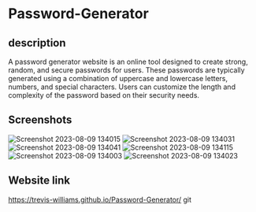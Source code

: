 # Password-Generator

## description 
A password generator website is an online tool designed to create strong, random, and secure passwords for users. These passwords are typically generated using a combination of uppercase and lowercase letters, numbers, and special characters. Users can customize the length and complexity of the password based on their security needs.

## Screenshots
![Screenshot 2023-08-09 134015](https://github.com/Trevis-Williams/Password-Generator/assets/135195221/a1980590-2966-4dbc-ba77-ec3b62f653fe)
![Screenshot 2023-08-09 134031](https://github.com/Trevis-Williams/Password-Generator/assets/135195221/4e48db4d-4beb-497d-9ae5-30c3917533f7)
![Screenshot 2023-08-09 134041](https://github.com/Trevis-Williams/Password-Generator/assets/135195221/459fc42a-787c-4681-84f7-1015393fe3f5)
![Screenshot 2023-08-09 134115](https://github.com/Trevis-Williams/Password-Generator/assets/135195221/eca1fb0a-984e-4c0c-b2a1-3e608df0a6d7)
![Screenshot 2023-08-09 134003](https://github.com/Trevis-Williams/Password-Generator/assets/135195221/f51aaa51-de77-4fa6-90cd-ceb99e782441)
![Screenshot 2023-08-09 134023](https://github.com/Trevis-Williams/Password-Generator/assets/135195221/7e6c5701-00b3-43c5-8032-d3a2642f5331)

## Website link 
https://trevis-williams.github.io/Password-Generator/
git 
